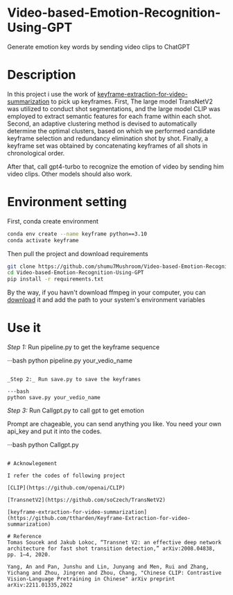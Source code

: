 # Video-based-Emotion-Recognition-Using-GPT
Generate emotion key words by sending video clips to ChatGPT

# Description

In this project i use the work of [keyframe-extraction-for-video-summarization](https://github.com/ttharden/Keyframe-Extraction-for-video-summarization) to pick up keyframes.
First, The large model TransNetV2 was utilized to conduct shot segmentations, and the large model CLIP was employed to extract semantic features for each frame within each shot. Second, an adaptive clustering method is devised to automatically determine the optimal clusters, based on which we performed candidate keyframe selection and redundancy elimination shot by shot. Finally, a keyframe set was obtained by concatenating keyframes of all shots in chronological order.

After that, call gpt4-turbo to recognize the emotion of video by sending him video clips. Other models should also work.

# Environment setting

First, conda create environment
```bash
conda env create --name keyframe python==3.10
conda activate keyframe
```

Then pull the project and download requirements
```bash
git clone https://github.com/shumu7Mushroom/Video-based-Emotion-Recognition-Using-GPT.git
cd Video-based-Emotion-Recognition-Using-GPT
pip install -r requirements.txt
```

By the way, if you havn't download ffmpeg in your computer, you can [download](https://www.ffmpeg.org/) it and add the path to your system's environment variables

# Use it 

_Step 1:_ Run pipeline.py to get the keyframe sequence

···bash
python pipeline.py your_vedio_name
```

_Step 2:_ Run save.py to save the keyframes

···bash
python save.py your_vedio_name
```

_Step 3:_ Run Callgpt.py to call gpt to get emotion

Prompt are chageable, you can send anything you like. You need your own api_key and put it into the codes.

···bash
python Callgpt.py
```

# Acknowlegement

I refer the codes of following project

[CLIP](https://github.com/openai/CLIP)

[TransnetV2](https://github.com/soCzech/TransNetV2)

[keyframe-extraction-for-video-summarization](https://github.com/ttharden/Keyframe-Extraction-for-video-summarization)

# Reference
Tomas Soucek and Jakub Lokoc, “Transnet V2: an effective deep network architecture for fast shot transition detection,” arXiv:2008.04838, pp. 1–4, 2020.

Yang, An and Pan, Junshu and Lin, Junyang and Men, Rui and Zhang, Yichang and Zhou, Jingren and Zhou, Chang, "Chinese CLIP: Contrastive Vision-Language Pretraining in Chinese" arXiv preprint arXiv:2211.01335,2022












